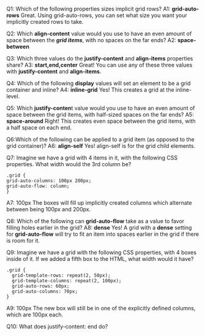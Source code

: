 Q1: Which of the following properties sizes implicit grid rows?
A1: **grid-auto-rows**
Great. Using grid-auto-rows, you can set what size you want your implicitly created rows to take.

Q2: Which **align-content** value would you use to have an even amount of space between the **_grid items_**, with no spaces on the far ends?
A2: **space-between**

Q3: Which three values do the **justify-content** and **align-items** properties share?
A3: **start,end,center**
Great! You can use any of these three values with **justify-content** and **align-items**.

Q4: Which of the following **display** values will set an element to be a grid container and inline?
A4: **inline-grid**
Yes! This creates a grid at the inline-level.

Q5: Which **justify-conten**t value would you use to have an even amount of space between the grid items, with half-sized spaces on the far ends?
A5: **space-around**
Right! This creates even space between the grid items, with a half space on each end.

Q6:Which of the following can be applied to a grid item (as opposed to the grid container)?
A6: **align-self**
Yes! align-self is for the grid child elements.

Q7: Imagine we have a grid with 4 items in it, with the following CSS properties. What width would the 3rd column be?

```
.grid {
grid-auto-columns: 100px 200px;
grid-auto-flow: column;
}
```

A7: 100px
The boxes will fill up implicitly created columns which alternate between being 100px and 200px.

Q8: Which of the following can **grid-auto-flow** take as a value to favor filling holes earlier in the grid?
A8: **dense**
Yes! A grid with a **dense** setting for **grid-auto-flow** will try to fit an item into spaces earlier in the grid if there is room for it.

Q9: Imagine we have a grid with the following CSS properties, with 4 boxes inside of it. If we added a fifth box to the HTML, what width would it have?

```
.grid {
  grid-template-rows: repeat(2, 50px);
  grid-template-columns: repeat(2, 100px);
  grid-auto-rows: 60px;
  grid-auto-columns: 70px;
}
```

A9: 100px
The new box will still be in one of the explicitly defined columns, which are 100px each.

Q10: What does justify-content: end do?
